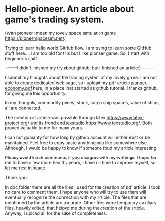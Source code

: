 # Hello-pioneer. An article about game's trading system.
(With pioneer i mean my lovely space simulation game https://pioneerspacesim.net/.)

Trying to learn hello world GitHub flow.
I am trying to learn some GitHub stuff here....
I am too old for this but I like pioneer game. So, I start with beginner's stuff.

------I didn't finished my try about github, but i finished an article:)-------

I submit my thoughts about the trading system of my lovely game. I am not able to create dedicated web page, so i upload my pdf article [pionner-economy.pdf](https://github.com/jimishol/hello-pioneer/files/7025660/pionner-economy.pdf) here, in a place that started as github tutorial. I thanks github, for giving me this opportunity.

In my thoughts, commodity prices, stock, cargo ship spaces, value of ships, all are connected.

The creation of article was possible through latex https://www.latex-project.org/ and its frond end texstudio https://www.texstudio.org/. Both proved valuable to me for many years.

I can not guaranty for how long by github account will either exist or be maintained. Feel free to copy paste anything you like somewhere else. Although, I would be happy to know if someone foud my article interesting.

Pleasy avoid harsh comments, if you disagree with my writtings. I hope for me to have a few more healthy years, i have no time to improve myself, so let me rest in peace.

Thank you.

In doc folder there are all the files i used for the creation of pdf article. I took no care to comment them. I hope anyone who will try to use them will eventually recognize the connection with my article. The files that are mentioned by the article are accurate. Other files were temporary auxiliary files, heavily edited, that helped me during the creation of the article. Anyway, i upload all for the sake of completeness.
